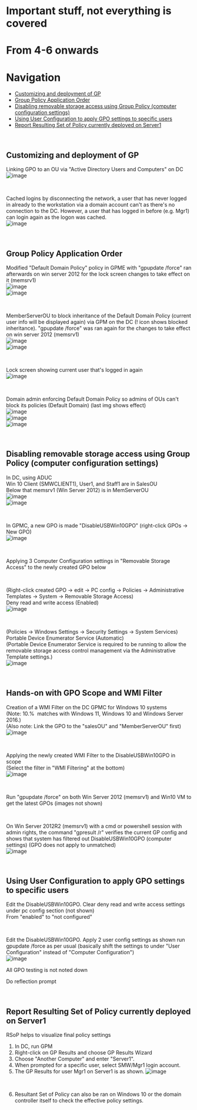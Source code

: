 # Important stuff, not everything is covered

# From 4-6 onwards


# Navigation
* [Customizing and deployment of GP](#customizing-and-deployment-of-gp)
* [Group Policy Application Order](#group-policy-application-order)
* [Disabling removable storage access using Group Policy (computer configuration settings)](#disabling-removable-storage-access-using-group-policy-computer-configuration-settings)
* [Using User Configuration to apply GPO settings to specific users](#using-user-configuration-to-apply-gpo-settings-to-specific-users)
* [Report Resulting Set of Policy currently deployed on Server1](#report-resulting-set-of-policy-currently-deployed-on-server1)

<br>

## Customizing and deployment of GP

Linking GPO to an OU via "Active Directory Users and Computers" on DC  
![image](../images/Pasted%20image%2020230705215234.png)  

<br>

Cached logins by disconnecting the network, a user that has never logged in already to the workstation via a domain account can't as there's no connection to the DC. However, a user that has logged in before (e.g. Mgr1) can login again as the logon was cached.  
![image](../images/Pasted%20image%2020230705215906.png)  

<br>

## Group Policy Application Order

Modified "Default Domain Policy" policy in GPME with "gpupdate /force" ran afterwards on win server 2012 for the lock screen changes to take effect on it (memsrv1)  
![image](../images/Pasted%20image%2020230705220408.png)  
![image](../images/Pasted%20image%2020230705220502.png)

<br>

MemberServerOU to block inheritance of the Default Domain Policy (current user info will be displayed again) via GPM on the DC (! icon shows blocked inheritance). "gpupdate /force" was ran again for the changes to take effect on win server 2012 (memsrv1)  
![image](../images/Pasted%20image%2020230705220735.png)  
![image](../images/Pasted%20image%2020230705220836.png)  

<br>

Lock screen showing current user that's logged in again  
![image](../images/Pasted%20image%2020230705221239.png)  

<br>

Domain admin enforcing Default Domain Policy so admins of OUs can't block its policies (Default Domain) (last img shows effect)  
![image](../images/Pasted%20image%2020230705221442.png)  
![image](../images/Pasted%20image%2020230705221506.png)  
![image](../images/Pasted%20image%2020230705221807.png)  

<br>

## Disabling removable storage access using Group Policy (computer configuration settings)

In DC, using ADUC  
Win 10 Client (SMWCLIENT1), User1, and Staff1 are in SalesOU  
Below that memsrv1 (Win Server 2012) is in MemServerOU  
![image](../images/Pasted%20image%2020230705222314.png)  
![image](../images/Pasted%20image%2020230705222459.png)  

<br>

In GPMC, a new GPO is made "DisableUSBWin10GPO" (right-click GPOs -> New GPO)  
![image](../images/Pasted%20image%2020230705222653.png)  

<br>

Applying 3 Computer Configuration settings in "Removable Storage Access" to the newly created GPO below  

<br>

(Right-click created GPO -> edit -> PC config -> Policies -> Administrative Templates -> System -> Removable Storage Access)  
Deny read and write access (Enabled)  
![image](../images/Pasted%20image%2020230705223042.png)  

<br>

(Policies -> Windows Settings -> Security Settings -> System Services)  
Portable Device Enumerator Service (Automatic)  
(Portable Device Enumerator Service is required to be running to allow the removable storage access control management via the Administrative Template settings.)  
![image](../images/Pasted%20image%2020230705223356.png)  

<br>

## Hands-on with GPO Scope and WMI Filter

Creation of a WMI Filter on the DC GPMC for Windows 10 systems  
(Note: 10.%  matches with Windows 11, Windows 10 and Windows Server 2016.)  
(Also note: Link the GPO to the "salesOU" and "MemberServerOU" first)  
![image](../images/Pasted%20image%2020230705233136.png)  


<br>

Applying the newly created WMI Filter to the DisableUSBWin10GPO in scope  
(Select the filter in "WMI Filtering" at the bottom)  
![image](../images/Pasted%20image%2020230705234327.png)  

<br>

Run "gpupdate /force" on both Win Server 2012 (memsrv1) and Win10 VM to get the latest GPOs (images not shown)  

<br>

On Win Server 2012R2 (memsrv1) with a cmd or powershell session with admin rights, the command "gpresult /r" verifies the current GP config and shows that system has filtered out DisableUSBWin10GPO (computer settings) (GPO does not apply to unmatched)  
![image](../images/Pasted%20image%2020230705234454.png)  

<br>

## Using User Configuration to apply GPO settings to specific users

Edit the DisableUSBWin10GPO. Clear deny read and write access settings under pc config section (not shown)  
From "enabled" to "not configured"  

<br>

Edit the DisableUSBWin10GPO. Apply 2 user config settings as shown run gpupdate /force as per usual (basically shift the settings to under "User Configuration" instead of "Computer Configuration")  
![image](../images/Pasted%20image%2020230705235330.png)  

All GPO testing is not noted down  

Do reflection prompt  

<br>

## Report Resulting Set of Policy currently deployed on Server1

RSoP helps to visualize final policy settings  

1. In DC, run GPM  
2. Right-click on GP Results and choose GP Results Wizard  
3. Choose "Another Computer" and enter "Server1".  
4. When prompted for a specific user, select SMW/Mgr1 login account.  
5. The GP Results for user Mgr1 on Server1 is as shown.
![image](../images/Pasted%20image%2020230705235938.png)  

<br>

6. Resultant Set of Policy can also be ran on Windows 10 or the domain controller itself to check the effective policy settings.